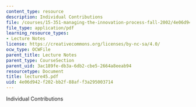```yaml
---
content_type: resource
description: Individual Contributions
file: /courses/15-351-managing-the-innovation-process-fall-2002/4e06d942f202bb2f88aff3a295003714_lecture45.pdf
file_type: application/pdf
learning_resource_types:
- Lecture Notes
license: https://creativecommons.org/licenses/by-nc-sa/4.0/
ocw_type: OCWFile
parent_title: Lecture Notes
parent_type: CourseSection
parent_uid: 3ac189fe-db3a-6db2-cbe5-2664a8eeab94
resourcetype: Document
title: lecture45.pdf
uid: 4e06d942-f202-bb2f-88af-f3a295003714
---
```

Individual Contributions